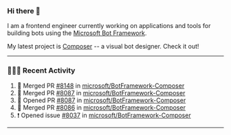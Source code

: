 ### Hi there 👋

I am a frontend engineer currently working on applications and tools for building bots using the [Microsoft Bot Framework](https://dev.botframework.com/).

My latest project is [Composer](https://github.com/microsoft/BotFramework-Composer) -- a visual bot designer. Check it out!

---

### 👨🏻‍💻 Recent Activity

<!--START_SECTION:activity-->
1. 🎉 Merged PR [#8148](https://github.com/microsoft/BotFramework-Composer/pull/8148) in [microsoft/BotFramework-Composer](https://github.com/microsoft/BotFramework-Composer)
2. 🎉 Merged PR [#8087](https://github.com/microsoft/BotFramework-Composer/pull/8087) in [microsoft/BotFramework-Composer](https://github.com/microsoft/BotFramework-Composer)
3. 💪 Opened PR [#8087](https://github.com/microsoft/BotFramework-Composer/pull/8087) in [microsoft/BotFramework-Composer](https://github.com/microsoft/BotFramework-Composer)
4. 🎉 Merged PR [#8086](https://github.com/microsoft/BotFramework-Composer/pull/8086) in [microsoft/BotFramework-Composer](https://github.com/microsoft/BotFramework-Composer)
5. ❗️ Opened issue [#8037](https://github.com/microsoft/BotFramework-Composer/issues/8037) in [microsoft/BotFramework-Composer](https://github.com/microsoft/BotFramework-Composer)
<!--END_SECTION:activity-->

---

<!--
**a-b-r-o-w-n/a-b-r-o-w-n** is a ✨ _special_ ✨ repository because its `README.md` (this file) appears on your GitHub profile.

Here are some ideas to get you started:

- 🔭 I’m currently working on ...
- 🌱 I’m currently learning ...
- 👯 I’m looking to collaborate on ...
- 🤔 I’m looking for help with ...
- 💬 Ask me about ...
- 📫 How to reach me: ...
- 😄 Pronouns: ...
- ⚡ Fun fact: ...
-->

